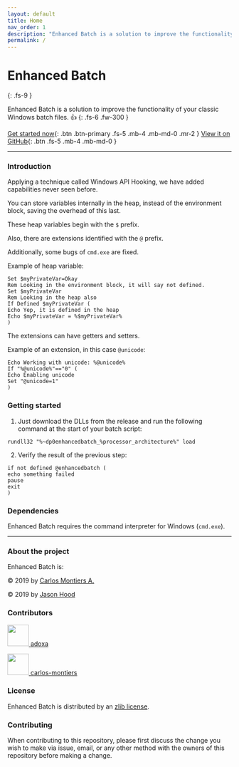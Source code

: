```yaml
---
layout: default
title: Home
nav_order: 1
description: "Enhanced Batch is a solution to improve the functionality of your classic Windows batch files."
permalink: /
---
```


# Enhanced Batch
{: .fs-9 }

Enhanced Batch is a solution to improve the functionality of your classic Windows batch files. &#x1F44D;
{: .fs-6 .fw-300 }

[Get started now](#getting-started){: .btn .btn-primary .fs-5 .mb-4 .mb-md-0 .mr-2 } [View it on GitHub](https://github.com/carlos-montiers/enhancedbatch){: .btn .fs-5 .mb-4 .mb-md-0 }

---

### Introduction

Applying a technique called Windows API Hooking, we have added capabilities never seen before.

You can store variables internally in the heap, instead of the environment block, saving the overhead of this last.

These heap variables begin with the `$` prefix.

Also, there are extensions identified with the `@` prefix.

Additionally, some bugs of `cmd.exe` are fixed.

Example of heap variable:

```
Set $myPrivateVar=Okay
Rem Looking in the environment block, it will say not defined.
Set $myPrivateVar
Rem Looking in the heap also
If Defined $myPrivateVar (
Echo Yep, it is defined in the heap
Echo $myPrivateVar = %$myPrivateVar%
)
```

The extensions can have getters and setters.

Example of an extension, in this case `@unicode`:

```
Echo Working with unicode: %@unicode%
If "%@unicode%"=="0" (
Echo Enabling unicode
Set "@unicode=1"
)
```

### Getting started

1. Just download the DLLs from the release and run the following command at the start of your batch script:

```
rundll32 "%~dp0enhancedbatch_%processor_architecture%" load
```

2. Verify the result of the previous step:

```
if not defined @enhancedbatch (
echo something failed
pause
exit
)
```

### Dependencies

Enhanced Batch requires the command interpreter for Windows (`cmd.exe`).

---

### About the project

Enhanced Batch is:

&copy; 2019 by [Carlos Montiers A.](https://github.com/carlos-montiers)

&copy; 2019 by [Jason Hood](https://github.com/adoxa)

### Contributors

<p><a href="https://github.com/adoxa"><img src="https://avatars2.githubusercontent.com/u/470238?v=4" alt="" width="48" height="48"> adoxa</a></p>

<p><a href="https://github.com/carlos-montiers"> <img src="https://avatars1.githubusercontent.com/u/5741891?v=4" alt="" width="48" height="48"> carlos-montiers</a></p>

### License

Enhanced Batch is distributed by an [zlib license](https://github.com/carlos-montiers/enhancedbatch/blob/master/LICENSE.txt).

### Contributing

When contributing to this repository, please first discuss the change you wish to make via issue,
email, or any other method with the owners of this repository before making a change.


